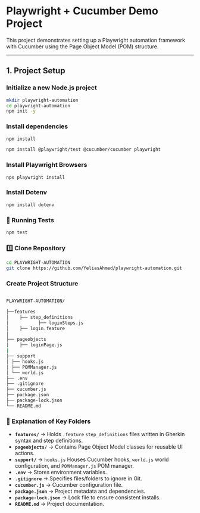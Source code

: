 # Playwright + Cucumber Demo Project

This project demonstrates setting up a Playwright automation framework with Cucumber using the Page Object Model (POM) structure.

---

## 1. Project Setup

### Initialize a new Node.js project

```bash
mkdir playwright-automation
cd playwright-automation
npm init -y
```

### Install dependencies

```bash
npm install
```
```bash
npm install @playwright/test @cucumber/cucumber playwright
```

### Install Playwright Browsers
```bash
npx playwright install
```

### Install Dotenv
```bash
npm install dotenv
```

### 🚀 Running Tests
```bash
npm test
```

### 1️⃣ Clone Repository

```bash
cd PLAYWRIGHT-AUTOMATION
git clone https://github.com/YeliasAhmed/playwright-automation.git
```

### Create Project Structure

```bash

PLAYWRIGHT-AUTOMATION/

├──features
│    ├── step_definitions
│           ├── loginSteps.js
│    ├── login.feature
│
├── pageobjects
│    ├── loginPage.js
|
├── support
│ ├── hooks.js
│ ├── POMManager.js
│ └── world.js
├── .env
├── .gitignore
├── cucumber.js
├── package.json
├── package-lock.json
└── README.md
```

### 📌 Explanation of Key Folders

- **`features/`** → Holds `.feature` `step_definitions` files written in Gherkin syntax and step definitions.  
- **`pageobjects/`** → Contains Page Object Model classes for reusable UI actions.  
- **`support/`** → `hooks.js` Houses Cucumber hooks, `world.js` world configuration, and `POMManager.js` POM manager.  
- **`.env`** → Stores environment variables.  
- **`.gitignore`** → Specifies files/folders to ignore in Git.  
- **`cucumber.js`** → Cucumber configuration file.  
- **`package.json`** → Project metadata and dependencies.  
- **`package-lock.json`** → Lock file to ensure consistent installs.  
- **`README.md`** → Project documentation.  

